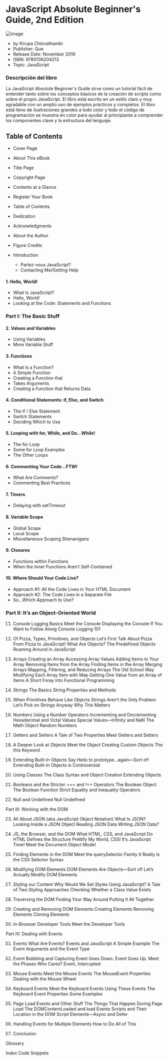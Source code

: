 # JavaScript Absolute Beginner's Guide, 2nd Edition

![image](https://user-images.githubusercontent.com/23094588/121578431-f1da8800-ca2a-11eb-933e-38e081ab165d.png)

* by Kirupa Chinnathambi
* Publisher: Que
* Release Date: November 2019
* ISBN: 9780136204213
* Topic: JavaScript

### Descripción del libro

La JavaScript Absolute Beginner's Guide sirve como un tutorial fácil de entender tanto sobre los conceptos básicos de la creación de scripts como sobre el propio JavaScript. El libro está escrito en un estilo claro y muy agradable con un amplio uso de ejemplos prácticos y completos. El libro está lleno de ilustraciones grandes a todo color y todo el código de programación se muestra en color para ayudar al principiante a comprender los componentes clave y la estructura del lenguaje.

## Table of Contents

* Cover Page
* About This eBook
* Title Page
* Copyright Page
* Contents at a Glance
* Register Your Book
* Table of Contents
* Dedication
* Acknowledgments
* About the Author
* Figure Credits

* Introduction
   * Parlez-vous JavaScript?
   * Contacting Me/Getting Help

#### 1. Hello, World!

* What Is JavaScript?
* Hello, World!
* Looking at the Code: Statements and Functions

### Part I: The Basic Stuff

#### 2. Values and Variables

* Using Variables
* More Variable Stuff

#### 3. Functions

* What Is a Function?
* A Simple Function
* Creating a Function that 
* Takes Arguments
* Creating a Function that Returns Data

#### 4. Conditional Statements: if, Else, and Switch

* The If / Else Statement
* Switch Statements
* Deciding Which to Use

#### 5. Looping with for, While, and Do...While!

* The for Loop
* Some for Loop Examples
* The Other Loops

#### 6. Commenting Your Code...FTW!

* What Are Comments?
* Commenting Best Practices

#### 7. Timers

* Delaying with setTimeout

#### 8. Variable Scope

* Global Scope
* Local Scope
* Miscellaneous Scoping Shenanigans

#### 9. Closures

* Functions within Functions
* When the Inner Functions Aren’t Self-Contained

#### 10. Where Should Your Code Live?

* Approach #1: All the Code Lives in Your HTML Document
* Approach #2: The Code Lives in a Separate File
* So...Which Approach to Use?

### Part II: It’s an Object-Oriented World

11. Console Logging Basics
Meet the Console
Displaying the Console
If You Want to Follow Along
Console Logging 101

12. Of Pizza, Types, Primitives, and Objects
Let’s First Talk About Pizza
From Pizza to JavaScript!
What Are Objects?
The Predefined Objects Roaming Around in JavaScript

13. Arrays
Creating an Array
Accessing Array Values
Adding Items to Your Array
Removing Items from the Array
Finding Items in the Array
Merging Arrays
Mapping, Filtering, and Reducing Arrays
The Old School Way
Modifying Each Array Item with Map
Getting One Value from an Array of Items
A Short Foray into Functional Programming

14. Strings
The Basics
String Properties and Methods

15. When Primitives Behave Like Objects
Strings Aren’t the Only Problem
Let’s Pick on Strings Anyway
Why This Matters

16. Numbers
Using a Number
Operators
Incrementing and Decrementing
Hexadecimal and Octal Values
Special Values—Infinity and NaN
The Math Object
Random Numbers

17. Getters and Setters
A Tale of Two Properties
Meet Getters and Setters

18. A Deeper Look at Objects
Meet the Object
Creating Custom Objects
The this Keyword

19. Extending Built-In Objects
Say Hello to prototype...again—Sort of!
Extending Built-in Objects is Controversial

20. Using Classes
The Class Syntax and Object Creation
Extending Objects

21. Booleans and the Stricter === and !== Operators
The Boolean Object
The Boolean Function
Strict Equality and Inequality Operators

22. Null and Undefined
Null
Undefined

Part III: Working with the DOM

23. All About JSON (aka JavaScript Object Notation)
What Is JSON?
Looking Inside a JSON Object
Reading JSON Data
Writing JSON Data?

24. JS, the Browser, and the DOM
What HTML, CSS, and JavaScript Do
HTML Defines the Structure
Prettify My World, CSS!
It’s JavaScript Time!
Meet the Document Object Model

25. Finding Elements in the DOM
Meet the querySelector Family
It Really Is the CSS Selector Syntax

26. Modifying DOM Elements
DOM Elements Are Objects—Sort of!
Let’s Actually Modify DOM Elements

27. Styling our Content
Why Would We Set Styles Using JavaScript?
A Tale of Two Styling Approaches
Checking Whether a Class Value Exists

28. Traversing the DOM
Finding Your Way Around
Putting It All Together

29. Creating and Removing DOM Elements
Creating Elements
Removing Elements
Cloning Elements

30. In-Browser Developer Tools
Meet the Developer Tools

Part IV: Dealing with Events

31. Events
What Are Events?
Events and JavaScript
A Simple Example
The Event Arguments and the Event Type

32. Event Bubbling and Capturing
Event Goes Down. Event Goes Up.
Meet the Phases
Who Cares?
Event, Interrupted

33. Mouse Events
Meet the Mouse Events
The MouseEvent Properties
Dealing with the Mouse Wheel

34. Keyboard Events
Meet the Keyboard Events
Using These Events
The Keyboard Event Properties
Some Examples

35. Page Load Events and Other Stuff
The Things That Happen During Page Load
The DOMContentLoaded and load Events
Scripts and Their Location in the DOM
Script Elements—Async and Defer

36. Handling Events for Multiple Elements
How to Do All of This

37. Conclusion

Glossary

Index
Code Snippets

